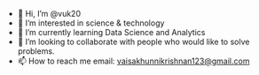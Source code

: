 - 👋 Hi, I’m @vuk20
- 👀 I’m interested in science & technology
- 🌱 I’m currently learning Data Science and Analytics
- 💞️ I’m looking to collaborate with people who would like to solve problems. 
- 📫 How to reach me email: vaisakhunnikrishnan123@gmail.com

<!---
vuk20/vuk20 is a ✨ special ✨ repository because its `README.md` (this file) appears on your GitHub profile.
You can click the Preview link to take a look at your changes.
--->
